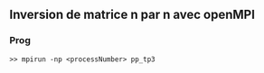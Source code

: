 ## Inversion de matrice n par n avec openMPI

### Prog
```shell
>> mpirun -np <processNumber> pp_tp3
```